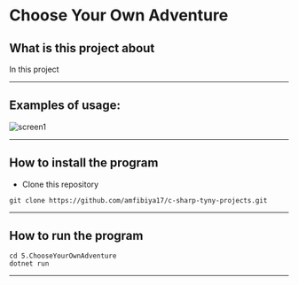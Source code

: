 Choose Your Own Adventure
==============

## What is this project about

In this project 


---

## Examples of usage:

![screen1]()  




---

## How to install the program

- Clone this repository 

```
git clone https://github.com/amfibiya17/c-sharp-tyny-projects.git
```

---

## How to run the program

```
cd 5.ChooseYourOwnAdventure
dotnet run
```

---